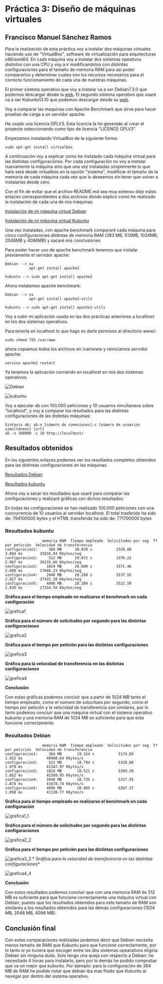 # Práctica 3: Diseño de máquinas virtuales

## Francisco Manuel Sánchez Ramos

Para la realización de esta práctica voy a instalar dos máquinas virtuales haciendo uso de "VirtualBox", software de virtualización para arquitecturas x86/amd64. En cada máquina voy a instalar dos sistemas opeativos distintos con una CPU y voy a ir modificandolos con distintas configuraciones para el tamaño de memoria RAM para así poder compararlos y determinar cuales son los recursos necesários para el correcto funcionamiento de cada una de nuestras máquinas.

El primer sistema operativo que voy a instalar va a ser Debian7.3.0 que podemos descargar desde la [web](http://www.debian.org/index.es.html). El segundo sistema operativo que usaré va a ser Kubuntu13.10 que podemos descargar desde su [web](http://www.kubuntu.org/getkubuntu).

Voy a comparar las maquinas con Apache Benchmark que sirve para hacer pruebas de carga a un servidor apache.

He usado una licencia GPLV3. Esta licencia la he generado al crear el proyecto seleccionando como tipo de licencia "LICENCE GPLV3".

Empezamos instalando VirtualBox de la siguiente forma:

    sudo apt-get install virtualbox

A continuación voy a explicar como he instalado cada máquina virtual para las distíntas configuraciónes. Por cada configuración no voy a instalar nuevamente la máquina sino que una vez instaladas simplemente lo que haŕe será desde virtualbox en la opción "sistema", modificar el tamaño de la memoria de cada máquina cada vez que lo deseemos sin tener que volver a instalarlas desde cero. 

Con el fin de evitar que el archivo README.md sea muy extenso dejo estos enlaces correspondientes a dos archivos donde explico como he realizado la instalación de cada una de mis máquinas.

[Instalación de mi máquina virtual Debian](https://github.com/franciscomanuel/Practica3/blob/master/CreacionMaquinaVirtualDebian.md)

[Instalación de mi máquina virtual Kubuntu](https://github.com/franciscomanuel/Practica3/blob/master/CreacionMaquinaVirtualKubuntu.md)

Una vez instaladas, con apache benchmark compararé cada máquina para cinco configuraciones distintas de memoria RAM (383 MB, 512MB, 1024MB, 2048MB y 4096MB) y sacaré mis conclusiones. 

Para poder hacer uso de apache benchmark tenemos que instalar previamente el servidor apache:

    Debian --> su
               apt-get install apache2
         
    kubuntu --> sudo apt-get install apache2
    
Ahora instalamos apache benchmark:

    Debian --> su
               apt-get install apache2-utils
           
    kubuntu --> sudo apt-get install apache2-utils
    
Voy a subir mi aplicación usada en las dos prácticas anteriores a localhost en los dos sistemas operativos.
    
Para tenerla en localhost lo que hago es darle permisos al directorio www/:

    sudo chmod 755 /var/www
    
ahora copiamos todos los archivos en /var/www y reiniciamos servidor apache:

    service apache2 restart
    
Ya tenemos la aplicación corriendo en localhost en mis dos sistemas operativos.

![Debian](https://dl.dropbox.com/s/1l04epodzvlg3zc/debianlocalhost.png)

![kubuntu](https://dl.dropbox.com/s/tsuw1wiaxr17yys/localhostk.png)

Voy a ejecutar ab con 100.000 peticiones y 10 usuarios simultaneos sobre "localhost", y voy a comparar los resultados para las distintas configuraciones de las distintas máquinas:

    Sintaxis ab: ab-n [número de conexiones]-c [número de usuarios simultáneos] [url]
    ab -n 100000 -c 10 http://localhost/
    
## Resultados obtenidos

En los siguientes enlaces podemos ver los resultados completos obtenidos para las distintas configuraciones en las máquinas.

[Resultados Debian](https://github.com/franciscomanuel/Practica3/blob/master/ResultadosDebian.md)

[Resultados kubuntu](https://github.com/franciscomanuel/Practica3/blob/master/ResultadosKubuntu.md)

Ahora voy a sacar los resultados que usaré para comparar las configuraciones y realizaré gráficas con dichos resultados:

En todas las configuraciones se han realizado 100.000 peticiones con una concurrencia de 10 usuarios al servidor localhost. El total trasferido ha sido de: 794100000 bytes y el HTML transferido ha sido de: 771700000 bytes


### Resultados kubuntu

                     memoria RAM  Tiempo empleado  Solicitudes por seg  Tº por petición  Velocidad de transferencia
    configuracion1:     384 MB      30.039 s           3329.00            3.004 ms        25816.04 Kbytes/seg
    configuracion2:     512 MB      29.672 s           3370.22            2.967 ms        26135.66 Kbytes/seg
    configuracion3:    1024 MB      28.000 s           3571.46            2.800 ms        27696.23 Kbytes/seg
    configuracion4:    2048 MB      28.268 s           3537.55            2.827 ms        27433.28 Kbytes/seg
    configuracion5:    4096 MB      28.389 s           3522.50            2.839 ms        27316.58 Kbytes/seg

**Gráfica para el tiempo empleado en realizarse el benchmark en cada configuración**

![grafica1](https://dl.dropbox.com/s/pgzy14pgbzr8mqz/grafica1.png)

**Gráfica para el número de solicitudes por segundo para las distintas configuraciones**

![grafica2](https://dl.dropbox.com/s/o6ul0suoq1cm5rs/grafica2.png)

**Gráfica para el tiempo por petición para las distintas configuraciones**

![grafica3](https://dl.dropbox.com/s/y3u5q5yc23tdfrl/grafica3.png)

**Gráfica para la velocidad de transferencia en las distintas configuraciones**

![grafica4](https://dl.dropbox.com/s/dz4vkza8iufb7mg/grafica4.png)

**Conclusión**

Con estas gráficas podemos concluir que a partir de 1024 MB tanto el tiempo empleado, como el número de solucitues por segundo, como el tiempo por petición y la velocidad de transferencia son similares, por lo tanto podemos concluir que una máquina virtual con el sistema operativo kubuntu y una memoria RAM de 1024 MB es suficiente para que esta funcione correctamente.

### Resultados Debian

                     memoria RAM  Tiempo empleado  Solicitudes por seg  Tº por petición  Velocidad de transferencia
    configuracion1:     384 MB       19.324 s           5174,89            1.932 ms           40408.64 Kbytes/s
    configuracion2:     512 MB       18.794 s           5320.80            1.879 ms           41547.97 Kbytes/s  
    configuracion3:    1024 MB       18.521 s           5399.30            1.852 ms           42160.95 Kbytes/s
    configuracion4:    2048 MB       18.735 s           5337.55            1.874 ms           41678.74 Kbytes/s
    configuracion5:    4096 MB       18.985 s           5267.37            1.898 ms           41130.77 Kbytes/s
    
**Gráfica para el tiempo empleado en realizarse el benchmark en cada configuración**

![grafica1_1](https://dl.dropbox.com/s/wnik24m5ihog47n/graficad_1.png)

**Gráfica para el número de solicitudes por segundo para las distintas configuraciones**

![grafica2_2](https://dl.dropbox.com/s/tx9xgb5swusyozj/graficad_2.png)

**Gráfica para el tiempo por petición para las distintas configuraciones**

![grafica3_3](https://dl.dropbox.com/s/qibdr3ycpcjdar7/graficad_3.png)
*
*Gráfica para la velocidad de transferencia en las distintas configuraciones**

![grafica4_4](https://dl.dropbox.com/s/igca83033ukdkju/graficad_4.png)

**Conclusión**

Con estos resultados podemos concluir que con una memoria RAM de 512 MB es suficiente para que funcione correctamente una máquina virtual con Debian, puesto que los resultados obtenidos para este tamaño de RAM son similares a los resultados obtenidos para las demás configuraciones (1024 MB, 2048 MB, 4096 MB).

## Conclusión final

Con estas comparaciones realizadas podemos decir que Debian necesita menos tamaño de RAM que Kubuntu para que funcione correctamente, por lo tanto si yo tuviera que escoger entre los dos sistemas opearativos eligiría Debian sin ninguna duda. Solo tengo una queja con respecto a Debian: he necesitado 4 horas para instalarlo, pero por lo demás he podido comprobar que va un mejor que kubuntu. Por ejemplo: para la configuración de 384 MB de RAM he podido notar que debian iba mas fluido que Kubuntu al navegar por dentro del sistema operativo.





    

    









